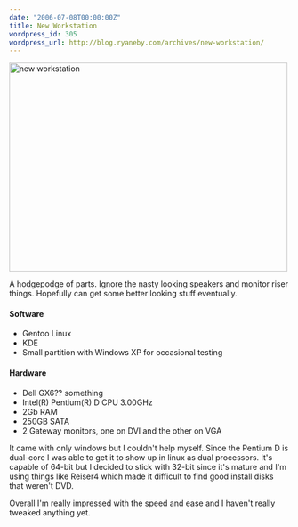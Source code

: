 ```yaml
---
date: "2006-07-08T00:00:00Z"
title: New Workstation
wordpress_id: 305
wordpress_url: http://blog.ryaneby.com/archives/new-workstation/
---
```

<a href="http://www.flickr.com/photos/ebyryan/184864160/" title="Photo Sharing"><img src="http://static.flickr.com/57/184864160_b870c956ce.jpg" width="500" height="375" alt="new workstation" /></a>

A hodgepodge of parts. Ignore the nasty looking speakers and monitor riser things. Hopefully can get some better looking stuff eventually.

<h4>Software</h4>
<ul>
<li>Gentoo Linux</li>
<li>KDE</li>
<li>Small partition with Windows XP for occasional testing</li>
</ul>

<h4>Hardware</h4>
<ul>
<li>Dell GX6?? something</li>
<li>Intel(R) Pentium(R) D CPU 3.00GHz</li>
<li>2Gb RAM</li>
<li>250GB SATA</li>
<li>2 Gateway monitors, one on DVI and the other on VGA</li>
</ul>

It came with only windows but I couldn't help myself. Since the Pentium D is dual-core I was able to get it to show up in linux as dual processors. It's capable of 64-bit but I decided to stick with 32-bit since it's mature and I'm using things like Reiser4 which made it difficult to find good install disks that weren't DVD.

Overall I'm really impressed with the speed and ease and I haven't really tweaked anything yet. 
